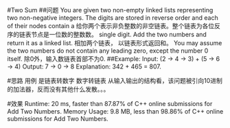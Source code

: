 #Two Sum
##问题
You are given two non-empty linked lists representing two non-negative integers. The digits are stored in reverse order and each of their nodes contain a 
给你两个表示非负整数的非空链表。整个链表为各位反序的链表节点是一位数的整数数。
single digit. Add the two numbers and return it as a linked list.
相加两个链表， 以链表形式返回和。
You may assume the two numbers do not contain any leading zero, except the number 0 itself.
除0外，输入数链表首部不为0.
##Example:
Input: (2 -> 4 -> 3) + (5 -> 6 -> 4)
Output: 7 -> 0 -> 8
Explanation: 342 + 465 = 807.

#思路
用例 是链表转数字 数字转链表
从输入输出的结构看，该问题被引向10进制的加法器，反而没有其他什么发散。。。


#效果
Runtime: 20 ms, faster than 87.87% of C++ online submissions for Add Two Numbers.
Memory Usage: 9.8 MB, less than 98.86% of C++ online submissions for Add Two Numbers.